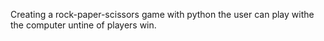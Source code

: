 Creating a rock-paper-scissors game with python
the user can play withe the computer
untine of players win.